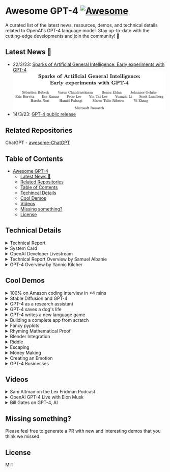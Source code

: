 # Awesome GPT-4 [![Awesome](https://awesome.re/badge.svg)](https://awesome.re)

A curated list of the latest news, resources, demos, and technical details related to OpenAI's GPT-4 language model. Stay up-to-date with the cutting-edge developments and join the community! :rocket:

## Latest News 🎉
- 22/3/23: [Sparks of Artificial General Intelligence: Early experiments with GPT-4](https://arxiv.org/abs/2303.12712)
![](images/sparks.png '')
- 14/3/23: [GPT-4 public release](https://openai.com/research/gpt-4)

## Related Repositories
ChatGPT - [awesome-ChatGPT](https://github.com/shoaibahmed/awesome-ChatGPT)


## Table of Contents
- [Awesome GPT-4](#awesome-gpt-4)
  - [Latest News 🎉](#latest-news-)
  - [Related Repositories](#related-repositories)
  - [Table of Contents](#table-of-contents)
  - [Techincal Details](#technical-details)
  - [Cool Demos](#cool-demos)
  - [Videos](#videos)
  - [Missing something?](#missing-something)
  - [License](#license)
 

## Technical Details

<details>
<summary>Technical Report</summary>
<br>

- https://arxiv.org/abs/2303.08774

  ![](images/technical_report.png '')
</details>


<details>
<summary>System Card</summary>
<br>

- https://cdn.openai.com/papers/gpt-4-system-card.pdf

  ![](images/system_card.png '')
</details>

<details>
<summary>OpenAI Developer Livestream</summary>
<br>

- https://www.youtube.com/live/outcGtbnMuQ?feature=share

  ![](images/openai_livestream.png '')
</details>


<details>
<summary>Technical Report Overview by Samuel Albanie</summary>
<br>

- https://youtu.be/b-eLeaUFn3o

  ![](images/samuel_gpt4.png '')
</details>



<details>
<summary>GPT-4 Overview by Yannic Kilcher</summary>
<br>

- https://youtu.be/2zW33LfffPc

  ![](images/yannic_gpt4.png '')
</details>




## Cool Demos

<details>
<summary>100% on Amazon coding interview in <4 mins</summary>
<br>
- https://arxiv.org/abs/2303.12712

  ![](images/amazon.png '')
</details>


<details>
<summary>Stable Diffusion and GPT-4</summary>
<br>
- https://arxiv.org/abs/2303.12712

  ![](images/stable_diffusion.png '')
</details>
  
  
<details>
<summary>GPT-4 as a research assistant</summary>
<br>
- https://twitter.com/kareem_carr/status/1640003536925917185

  ![](images/llm_guide.png '')
</details>
  
<details>
<summary>GPT-4 saves a dog's life</summary>
<br>
- https://twitter.com/peakcooper/status/1639716822680236032

  ![](images/saving_dog.png '')
</details>
  
<details>
<summary>GPT-4 writes a new language game</summary>
<br>
- https://twitter.com/gdb/status/1640092099579371520

  ![](images/language_game.png '')
</details>
  
<details>
<summary>Building a complete app from scratch</summary>
<br>
- https://twitter.com/mortenjust/status/1639276571574894594

  ![](images/app_from_scratch.png '')
</details>

<details>
<summary>Fancy pyplots</summary>
<br>
- https://arxiv.org/abs/2303.12712

  ![](images/fancy_pyplots.png '')
</details>


<details>
<summary>Rhyming Mathematical Proof</summary>
<br>
- https://arxiv.org/abs/2303.12712

  ![](images/rhyme_prime.png '')
</details>


<details>
<summary>Blender Integration</summary>
<br>

- https://twitter.com/gd3kr/status/1638149299925307392

  ![](images/tweet_blender.png '')
</details>

<details>
<summary>Riddle</summary>
<br>

- https://twitter.com/LeoKelion/status/1637940969738756097

  ![](images/tweet_riddle.png '')
</details>

<details>
<summary>Escaping</summary>
<br>

- https://twitter.com/michalkosinski/status/1636683810631974912

  ![](images/tweet_escaping.png '')
</details>

<details>
<summary>Money Making</summary>
<br>

- https://twitter.com/jacksonfall/status/1636107218859745286

  ![](images/tweet_money_making.png '')
</details>

<details>
<summary>Creating an Emotion</summary>
<br>

- https://twitter.com/rowancheung/status/1638255678992052233

  ![](images/tweet_emotion.png '')
</details>

<details>
<summary>GPT-4 Businesses</summary>
<br>

- https://twitter.com/TheRundownAI/status/1638241844042559499

  ![](images/tweet_businesses.png '')
</details>



## Videos
<details>
<summary>Sam Altman on the Lex Fridman Podcast</summary>
<br>

- https://youtu.be/L_Guz73e6fw

  ![](images/sam_altman_lex.png '')
</details>

<details>
<summary>OpenAI GPT-4 Live with Elon Musk</summary>
<br>

- https://www.youtube.com/live/KRs98TvzUZE?feature=share

  ![](images/open_ai_elon.png '')
</details>


<details>
<summary>Bill Gates on GPT-4, AI</summary>
<br>

- https://www.youtube.com/live/IPHmRVDq25U?feature=share

  ![](images/bill_gates.png '')
</details>



## Missing something?

Please feel free to generate a PR with new and interesting demos that you think we missed.

## License

MIT
